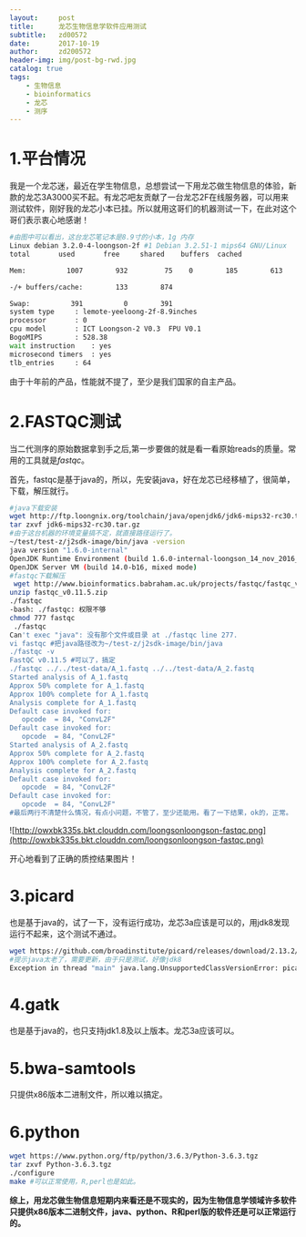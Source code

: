 ```yaml
---
layout:     post
title:      龙芯生物信息学软件应用测试
subtitle:   zd00572
date:       2017-10-19
author:     zd200572
header-img: img/post-bg-rwd.jpg
catalog: true
tags:
    - 生物信息
    - bioinformatics
    - 龙芯
    - 测序
---
```

# 1.平台情况

我是一个龙芯迷，最近在学生物信息，总想尝试一下用龙芯做生物信息的体验，新款的龙芯3A3000买不起。有龙芯吧友贡献了一台龙芯2F在线服务器，可以用来测试软件，刚好我的龙芯小本已挂。所以就用这哥们的机器测试一下，在此对这个哥们表示衷心地感谢！

```sh
#由图中可以看出，这台龙芯笔记本是8.9寸的小本，1g	内存
Linux debian 3.2.0-4-loongson-2f #1 Debian 3.2.51-1 mips64 GNU/Linux
total       used       free     shared    buffers  cached

Mem:          1007        932         75    0        185        613

-/+ buffers/cache:        133        874

Swap:          391          0        391
system type		: lemote-yeeloong-2f-8.9inches
processor		: 0
cpu model		: ICT Loongson-2 V0.3  FPU V0.1
BogoMIPS		: 528.38
wait instruction	: yes
microsecond timers	: yes
tlb_entries		: 64

```

由于十年前的产品，性能就不提了，至少是我们国家的自主产品。

# 2.FASTQC测试

当二代测序的原始数据拿到手之后,第一步要做的就是看一看原始reads的质量。常用的工具就是*fastqc*。

首先，fastqc是基于java的，所以，先安装java，好在龙芯已经移植了，很简单，下载，解压就行。

```sh
#java下载安装
wget http://ftp.loongnix.org/toolchain/java/openjdk6/jdk6-mips32-rc30.tar.gz
tar zxvf jdk6-mips32-rc30.tar.gz
#由于这台机器的环境变量搞不定，就直接路径运行了。
~/test/test-z/j2sdk-image/bin/java -version
java version "1.6.0-internal"
OpenJDK Runtime Environment (build 1.6.0-internal-loongson_14_nov_2016_08_24-b00)
OpenJDK Server VM (build 14.0-b16, mixed mode)
#fastqc下载解压
 wget http://www.bioinformatics.babraham.ac.uk/projects/fastqc/fastqc_v0.11.5.zip #最新版本竟然ok
unzip fastqc_v0.11.5.zip
./fastqc
-bash: ./fastqc: 权限不够
chmod 777 fastqc
 ./fastqc 
Can't exec "java": 没有那个文件或目录 at ./fastqc line 277.
vi fastqc #把java路径改为~/test-z/j2sdk-image/bin/java
./fastqc -v
FastQC v0.11.5 #可以了，搞定
./fastqc ../../test-data/A_1.fastq ../../test-data/A_2.fastq 
Started analysis of A_1.fastq
Approx 50% complete for A_1.fastq
Approx 100% complete for A_1.fastq
Analysis complete for A_1.fastq
Default case invoked for: 
   opcode  = 84, "ConvL2F"
Default case invoked for: 
   opcode  = 84, "ConvL2F"
Started analysis of A_2.fastq
Approx 50% complete for A_2.fastq
Approx 100% complete for A_2.fastq
Analysis complete for A_2.fastq
Default case invoked for: 
   opcode  = 84, "ConvL2F"
Default case invoked for: 
   opcode  = 84, "ConvL2F"
#最后两行不清楚什么情况，有点小问题，不管了，至少还能用。看了一下结果，ok的，正常。

```

![http://owxbk335s.bkt.clouddn.com/loongsonloongson-fastqc.png](http://owxbk335s.bkt.clouddn.com/loongsonloongson-fastqc.png)

开心地看到了正确的质控结果图片！

# 3.picard

也是基于java的，试了一下，没有运行成功，龙芯3a应该是可以的，用jdk8发现运行不起来，这个测试不通过。

```sh
wget https://github.com/broadinstitute/picard/releases/download/2.13.2/picard.jar
#提示java太老了，需要更新，由于只是测试，好像jdk8
Exception in thread "main" java.lang.UnsupportedClassVersionError: picard/cmdline/PicardCommandLine : Unsupported major.minor version 52.0

```



# 4.gatk

也是基于java的，也只支持jdk1.8及以上版本。龙芯3a应该可以。

# 5.bwa-samtools

只提供x86版本二进制文件，所以难以搞定。

# 6.python

```sh
wget https://www.python.org/ftp/python/3.6.3/Python-3.6.3.tgz
tar zxvf Python-3.6.3.tgz
./configure
make #可以正常使用，R,perl也是如此。
```

**综上，用龙芯做生物信息短期内来看还是不现实的，因为生物信息学领域许多软件只提供x86版本二进制文件，java、python、R和perl版的软件还是可以正常运行的。**